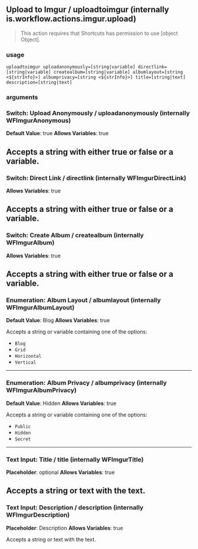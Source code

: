 
## Upload to Imgur / uploadtoimgur (internally is.workflow.actions.imgur.upload)


> This action requires that Shortcuts has permission to use [object Object].

### usage
`uploadtoimgur uploadanonymously=[string|variable] directlink=[string|variable] createalbum=[string|variable] albumlayout=[string <${strInfo}>] albumprivacy=[string <${strInfo}>] title=[string|text] description=[string|text]`

### arguments
### Switch: Upload Anonymously / uploadanonymously (internally WFImgurAnonymous)
**Default Value**: true
**Allows Variables**: true


Accepts a string with either true or false
or a variable.
---
### Switch: Direct Link / directlink (internally WFImgurDirectLink)
**Allows Variables**: true


Accepts a string with either true or false
or a variable.
---
### Switch: Create Album / createalbum (internally WFImgurAlbum)
**Allows Variables**: true


Accepts a string with either true or false
or a variable.
---
### Enumeration: Album Layout / albumlayout (internally WFImgurAlbumLayout)
**Default Value**: Blog
**Allows Variables**: true


Accepts a string 
or variable
containing one of the options:

- `Blog`
- `Grid`
- `Horizontal`
- `Vertical`
---
### Enumeration: Album Privacy / albumprivacy (internally WFImgurAlbumPrivacy)
**Default Value**: Hidden
**Allows Variables**: true


Accepts a string 
or variable
containing one of the options:

- `Public`
- `Hidden`
- `Secret`
---
### Text Input: Title / title (internally WFImgurTitle)
**Placeholder**: optional
**Allows Variables**: true


Accepts a string 
or text
with the text.
---
### Text Input: Description / description (internally WFImgurDescription)
**Placeholder**: Description
**Allows Variables**: true


Accepts a string 
or text
with the text.
